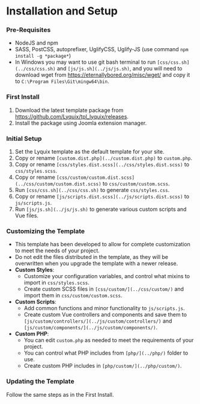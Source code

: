 # Installation and Setup

### Pre-Requisites

  * NodeJS and npm
  * SASS, PostCSS, autoprefixer, UglifyCSS, Uglify-JS (use command `npm install -g *package*`)
  * In Windows you may want to use git bash terminal to run `[css/css.sh](../css/css.sh)` and `[js/js.sh](../js/js.sh)`, and you will need to download wget from https://eternallybored.org/misc/wget/ and copy it to `C:\Program Files\Git\mingw64\bin`.

### First Install

  1. Download the latest template package from https://github.com/Lyquix/tpl_lyquix/releases.
  2. Install the package using Joomla extension manager.

### Initial Setup

  1. Set the Lyquix template as the default template for your site.
  2. Copy or rename `[custom.dist.php](../custom.dist.php)` to `custom.php`.
  3. Copy or rename `[css/styles.dist.scss](../css/styles.dist.scss)` to `css/styles.scss`.
  4. Copy or rename `[css/custom/custom.dist.scss](../css/custom/custom.dist.scss)` to `css/custom/custom.scss`.
  5. Run `[css/css.sh](../css/css.sh)` to generate `css/styles.css`.
  6. Copy or rename `[js/scripts.dist.scss](../js/scripts.dist.scss)` to `js/scripts.js`.
  7. Run `[js/js.sh](../js/js.sh)` to generate various custom scripts and Vue files.

### Customizing the Template

  * This template has been developed to allow for complete customization to meet the needs of your project.
  * Do not edit the files distributed in the template, as they will be overwritten when you upgrade the template with a newer release.
  * **Custom Styles**:
    * Customize your configuration variables, and control what mixins to import in `css/styles.scss`.
    * Create custom SCSS files in `[css/custom/](../css/custom/)` and import them in `css/custom/custom.scss`.
  * **Custom Scripts**:
    * Add common functions and minor functionality to `js/scripts.js`.
    * Create custom Vue controllers and components and save them to `[js/custom/controllers/](../js/custom/controllers/)` and `[js/custom/components/](../js/custom/components/)`.
  * **Custom PHP**:
    * You can edit `custom.php` as needed to meet the requirements of your project.
    * You can control what PHP includes from `[php/](../php/)` folder to use.
    * Create custom PHP includes in `[php/custom/](../php/custom/)`.


### Updating the Template

Follow the same steps as in the First Install.
